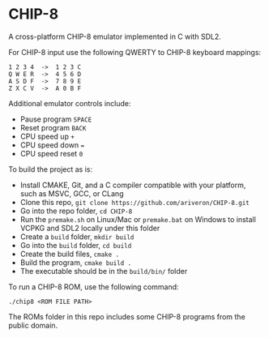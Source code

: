 # CHIP-8

A cross-platform CHIP-8 emulator implemented in C with SDL2.

For CHIP-8 input use the following QWERTY to CHIP-8 keyboard mappings:
```
1 2 3 4  ->  1 2 3 C
Q W E R  ->  4 5 6 D
A S D F  ->  7 8 9 E
Z X C V  ->  A 0 B F
```

Additional emulator controls include:
- Pause program `SPACE`
- Reset program `BACK`
- CPU speed up `+`
- CPU speed down `=`
- CPU speed reset `0`

To build the project as is:
- Install CMAKE, Git, and a C compiler compatible with your platform, such as MSVC, GCC, or CLang
- Clone this repo, `git clone https://github.com/ariveron/CHIP-8.git`
- Go into the repo folder, `cd CHIP-8`
- Run the `premake.sh` on Linux/Mac or `premake.bat` on Windows to install VCPKG and SDL2 locally under this folder
- Create a `build` folder, `mkdir build`
- Go into the `build` folder, `cd build`
- Create the build files, `cmake .`
- Build the program, `cmake build .`
- The executable should be in the `build/bin/` folder

To run a CHIP-8 ROM, use the following command:
```
./chip8 <ROM FILE PATH>
```

The ROMs folder in this repo includes some CHIP-8 programs from the public domain.

